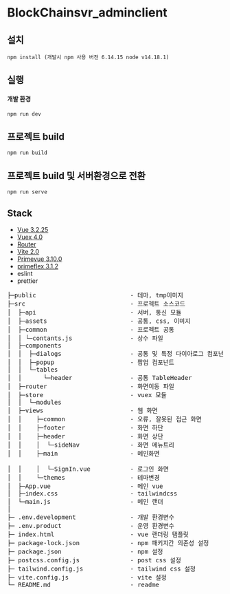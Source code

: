 # BlockChainsvr_adminclient

## 설치

```
npm install (개발시 npm 사용 버전 6.14.15 node v14.18.1)
```

## 실행

#### 개발 환경
```
npm run dev
```

## 프로젝트 build
```
npm run build
```

## 프로젝트 build 및 서버환경으로 전환
```
npm run serve
```
## Stack

-   [Vue 3.2.25](https://v3.vuejs.org/)
-   [Vuex 4.0](https://vuex.vuejs.org)
-   [Router](https://router.vuejs.org/)
-   [Vite 2.0](https://vitejs.dev/)
-   [Primevue 3.10.0](https://primefaces.org/primevue/#/)
-   [primeflex 3.1.2](https://www.primefaces.org/primeflex/)
-   eslint
-   prettier

<pre>
├─public                          - 테마, tmp이미지
├─src                             - 프로젝트 소스코드
│  ├─api                          - 서버, 통신 모듈
│  ├─assets                       - 공통, css, 이미지
│  ├─common                       - 프로젝트 공통
│  │ └─contants.js                - 상수 파일
│  ├─components
│  │  ├─dialogs                   - 공통 및 특정 다이아로그 컴포넌트
│  │  ├─popup                     - 팝업 컴포넌트
│  │  └─tables
│  │      └─header                - 공통 TableHeader
│  ├─router                       - 화면이동 파일
│  ├─store                        - vuex 모듈
│  │  └─modules
│  ├─views                        - 웹 화면
│  │    ├─common                  - 오류, 잘못된 접근 화면
│  │    ├─footer                  - 화면 하단
│  │    ├─header                  - 화면 상단
│  │    │  └─sideNav              - 화면 메뉴트리
│  │    ├─main                    - 메인화면

│  │    │  └─SignIn.vue           - 로그인 화면
│  │    └─themes                  - 테마변경
│  ├─App.vue                      - 메인 vue
│  ├─index.css                    - tailwindcss
│  └─main.js                      - 메인 랜더
│
├─ .env.development               - 개발 환경변수
├─ .env.product                   - 운영 환경변수
├─ index.html                     - vue 랜더링 탬플릿
├─ package-lock.json              - npm 패키지간 의존성 설정
├─ package.json                   - npm 설정
├─ postcss.config.js              - post css 설정
├─ tailwind.config.js             - tailwind css 설정
├─ vite.config.js                 - vite 설정
└─ README.md                      - readme

</pre>